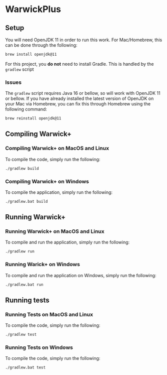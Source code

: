 # WarwickPlus

## Setup

You will need OpenJDK 11 in order to run this work. For Mac/Homebrew, this can be done through the following:

```zsh
brew install openjdk@11
```

For this project, you **do not** need to install Gradle. This is handled by the `gradlew` script

### Issues

The `gradlew` script requires Java 16 or bellow, so will work with OpenJDK 11 or bellow. If you have already installed the latest version of OpenJDK on your Mac via Homebrew, you can fix this through Homebrew using the following command:

```zsh
brew reinstall openjdk@11
```

## Compiling Warwick+

### Compiling Warwick+ on MacOS and Linux

To compile the code, simply run the following:

```zsh
./gradlew build
```

### Compiling Warwick+ on Windows

To compile the application, simply run the following:

```zsh
./gradlew.bat build
```

## Running Warwick+

### Running Warwick+ on MacOS and Linux

To compile and run the application, simply run the following:

```zsh
./gradlew run
```

### Running Warick+ on Windows

To compile and run the application on Windows, simply run the following:

```zsh
./gradlew.bat run
```

## Running tests

### Running Tests on MacOS and Linux

To compile the code, simply run the following:

```zsh
./gradlew test
```

### Running Tests on Windows

To compile the code, simply run the following:

```zsh
./gradlew.bat test
```

